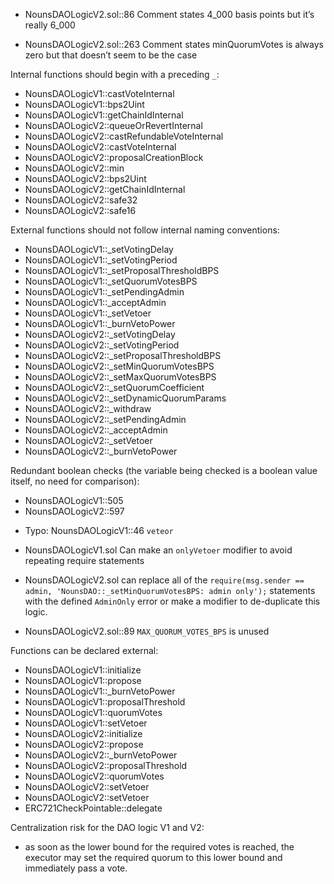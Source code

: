 * NounsDAOLogicV2.sol::86 Comment states 4_000 basis points but it’s really 6_000

* NounsDAOLogicV2.sol::263 Comment states minQuorumVotes is always zero but that doesn’t seem to be the case

Internal functions should begin with a preceding `_`:

- NounsDAOLogicV1::castVoteInternal
- NounsDAOLogicV1::bps2Uint
- NounsDAOLogicV1::getChainIdInternal
- NounsDAOLogicV2::queueOrRevertInternal
- NounsDAOLogicV2::castRefundableVoteInternal
- NounsDAOLogicV2::castVoteInternal
- NounsDAOLogicV2::proposalCreationBlock
- NounsDAOLogicV2::min
- NounsDAOLogicV2::bps2Uint
- NounsDAOLogicV2::getChainIdInternal
- NounsDAOLogicV2::safe32
- NounsDAOLogicV2::safe16

External functions should not follow internal naming conventions:

- NounsDAOLogicV1::_setVotingDelay
- NounsDAOLogicV1::_setVotingPeriod
- NounsDAOLogicV1::_setProposalThresholdBPS
- NounsDAOLogicV1::_setQuorumVotesBPS
- NounsDAOLogicV1::_setPendingAdmin
- NounsDAOLogicV1::_acceptAdmin
- NounsDAOLogicV1::_setVetoer
- NounsDAOLogicV1::_burnVetoPower
- NounsDAOLogicV2::_setVotingDelay
- NounsDAOLogicV2::_setVotingPeriod
- NounsDAOLogicV2::_setProposalThresholdBPS
- NounsDAOLogicV2::_setMinQuorumVotesBPS
- NounsDAOLogicV2::_setMaxQuorumVotesBPS
- NounsDAOLogicV2::_setQuorumCoefficient
- NounsDAOLogicV2::_setDynamicQuorumParams
- NounsDAOLogicV2::_withdraw
- NounsDAOLogicV2::_setPendingAdmin
- NounsDAOLogicV2::_acceptAdmin
- NounsDAOLogicV2::_setVetoer
- NounsDAOLogicV2::_burnVetoPower


Redundant boolean checks (the variable being checked is a boolean value itself, no need for comparison):

- NounsDAOLogicV1::505
- NounsDAOLogicV2::597

* Typo: NounsDAOLogicV1::46 `veteor`

* NounsDAOLogicV1.sol Can make an `onlyVetoer` modifier to avoid repeating require statements

* NounsDAOLogicV2.sol can replace all of the `require(msg.sender == admin, 'NounsDAO::_setMinQuorumVotesBPS: admin only');`
statements with the defined `AdminOnly` error or make a modifier to de-duplicate this logic.

* NounsDAOLogicV2.sol::89 `MAX_QUORUM_VOTES_BPS` is unused

Functions can be declared external:

- NounsDAOLogicV1::initialize
- NounsDAOLogicV1::propose
- NounsDAOLogicV1::_burnVetoPower
- NounsDAOLogicV1::proposalThreshold
- NounsDAOLogicV1::quorumVotes
- NounsDAOLogicV1::setVetoer
- NounsDAOLogicV2::initialize
- NounsDAOLogicV2::propose
- NounsDAOLogicV2::_burnVetoPower
- NounsDAOLogicV2::proposalThreshold
- NounsDAOLogicV2::quorumVotes
- NounsDAOLogicV2::setVetoer
- NounsDAOLogicV2::setVetoer
- ERC721CheckPointable::delegate


Centralization risk for the DAO logic V1 and V2:

* as soon as the lower bound for the required votes is reached, the executor may set the required quorum to this lower bound and immediately pass a vote.


